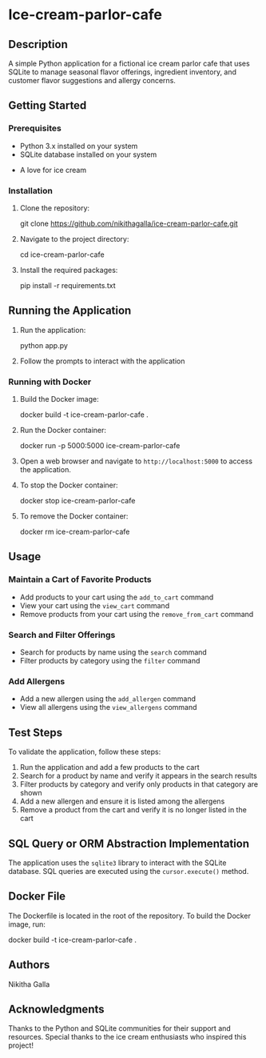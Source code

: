 # Ice-cream-parlor-cafe


## Description
A simple Python application for a fictional ice cream parlor cafe that uses SQLite to manage seasonal flavor offerings, ingredient inventory, and customer flavor suggestions and allergy concerns.

## Getting Started

### Prerequisites
- Python 3.x installed on your system
- SQLite database installed on your system
* A love for ice cream

### Installation
1. Clone the repository:
   
   git clone https://github.com/nikithagalla/ice-cream-parlor-cafe.git
  
2. Navigate to the project directory:
 
   cd ice-cream-parlor-cafe

3. Install the required packages:
 
   pip install -r requirements.txt
 

## Running the Application

1. Run the application:
  
   python app.py
   
2. Follow the prompts to interact with the application

### Running with Docker
1. Build the Docker image:
  
   docker build -t ice-cream-parlor-cafe .
   
2. Run the Docker container:
   
   docker run -p 5000:5000 ice-cream-parlor-cafe

3. Open a web browser and navigate to `http://localhost:5000` to access the application.

4. To stop the Docker container:
   
   docker stop ice-cream-parlor-cafe

5. To remove the Docker container:
  
   docker rm ice-cream-parlor-cafe


## Usage

### Maintain a Cart of Favorite Products
- Add products to your cart using the `add_to_cart` command
- View your cart using the `view_cart` command
- Remove products from your cart using the `remove_from_cart` command

### Search and Filter Offerings
- Search for products by name using the `search` command
- Filter products by category using the `filter` command

### Add Allergens
- Add a new allergen using the `add_allergen` command
- View all allergens using the `view_allergens` command

## Test Steps

To validate the application, follow these steps:

1. Run the application and add a few products to the cart
2. Search for a product by name and verify it appears in the search results
3. Filter products by category and verify only products in that category are shown
4. Add a new allergen and ensure it is listed among the allergens
5. Remove a product from the cart and verify it is no longer listed in the cart

## SQL Query or ORM Abstraction Implementation

The application uses the `sqlite3` library to interact with the SQLite database. SQL queries are executed using the `cursor.execute()` method.


## Docker File

The Dockerfile is located in the root of the repository. To build the Docker image, run:

docker build -t ice-cream-parlor-cafe .


## Authors

Nikitha Galla

## Acknowledgments

Thanks to the Python and SQLite communities for their support and resources.
Special thanks to the ice cream enthusiasts who inspired this project!
